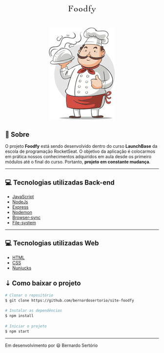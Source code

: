<h1 align="center">
  <img src="public/assets/logo.png">
<h1>

<h1 align="center">
  <img src="public/assets/cozinheiro.png">
</h1>

## 🔖 Sobre

O projeto **Foodfy** está sendo desenvolvido dentro do curso **LaunchBase** da escola de programação RocketSeat. O objetivo da aplicação é colocarmos em prática nossos conhecimentos adquiridos em aula desde os primeiro módulos até o final do curso. Portanto, **projeto em constante mudança**.  

---

## 💻 Tecnologias utilizadas Back-end

- [JavaScript](https://www.javascript.com/)
- [NodeJs](https://nodejs.org/en/)
- [Express](https://expressjs.com/pt-br/) 
- [Nodemon](https://www.npmjs.com/package/nodemon)
- [Browser-sync](https://www.browsersync.io/)
- [File-system](https://nodejs.org/api/fs.html#fs_file_system)

---

## 💻 Tecnologias utilizadas Web

- [HTML](https://developer.mozilla.org/en-US/docs/Web/HTML)
- [CSS](https://www.w3.org/Style/CSS/Overview.en.html)
- [Nunjucks](https://mozilla.github.io/nunjucks/)

## ⇣ Como baixar o projeto

```bash
# Clonar o repositório
$ git clone https://github.com/bernardosertorio/site-foodfy
 
# Instalar as dependências 
$ npm install

# Iniciar o projeto
$ npm start
```

---

Em desenvolvimento por 😃 Bernardo Sertório
